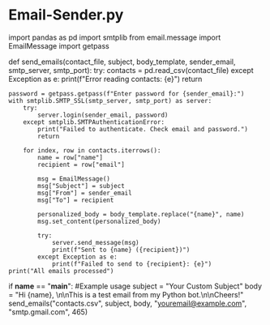 # Email-Sender.py
import pandas as pd
import smtplib
from email.message import EmailMessage
import getpass

def send_emails(contact_file, subject, body_template, sender_email, smtp_server, smtp_port):
    try:
        contacts = pd.read_csv(contact_file)
    except Exception as e:
        print(f"Error reading contacts: {e}")
        return

    password = getpass.getpass(f"Enter password for {sender_email}:")
    with smtplib.SMTP_SSL(smtp_server, smtp_port) as server:
        try:
            server.login(sender_email, password)
        except smtplib.SMTPAuthenticationError:
            print("Failed to authenticate. Check email and password.")
            return

        for index, row in contacts.iterrows():
            name = row["name"]
            recipient = row["email"]

            msg = EmailMessage()
            msg["Subject"] = subject
            msg["From"] = sender_email
            msg["To"] = recipient

            personalized_body = body_template.replace("{name}", name)
            msg.set_content(personalized_body)

            try:
                server.send_message(msg)
                print(f"Sent to {name} ({recipient})")
            except Exception as e:
                print(f"Failed to send to {recipient}: {e}")
    print("All emails processed")

if __name__ == "__main__":
    #Example usage
    subject = "Your Custom Subject"
    body = "Hi {name}, \n\nThis is a test email from my Python bot.\n\nCheers!"
    send_emails("contacts.csv", subject, body, "youremail@example.com", "smtp.gmail.com", 465)
